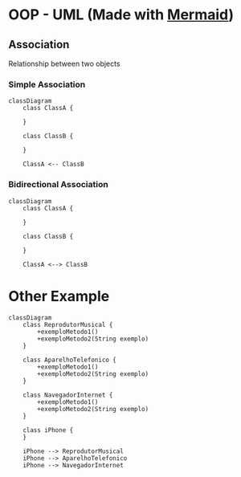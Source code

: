 # OOP - UML (Made with [Mermaid](https://mermaid.js.org/))

## Association

Relationship between two objects

### Simple Association

```mermaid
classDiagram
    class ClassA {

    }

    class ClassB {

    }

    ClassA <-- ClassB
```

### Bidirectional Association

```mermaid
classDiagram
    class ClassA {

    }

    class ClassB {

    }

    ClassA <--> ClassB
```

# Other Example

```mermaid
classDiagram
    class ReprodutorMusical {
        +exemploMetodo1()
        +exemploMetodo2(String exemplo)
    }

    class AparelhoTelefonico {
        +exemploMetodo1()
        +exemploMetodo2(String exemplo)
    }

    class NavegadorInternet {
        +exemploMetodo1()
        +exemploMetodo2(String exemplo)
    }

    class iPhone {
    }

    iPhone --> ReprodutorMusical
    iPhone --> AparelhoTelefonico
    iPhone --> NavegadorInternet
```
